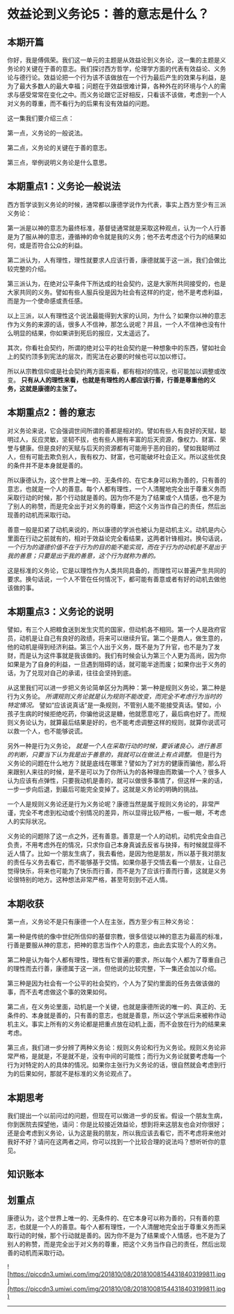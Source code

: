 # 效益论到义务论5：善的意志是什么？

## 本期开篇

你好，我是傅佩荣。我们这一单元的主题是从效益论到义务论，这一集的主题是义务论的关键在于善的意志。我们探讨西方哲学，伦理学方面的代表有效益论、义务论与德行论。效益论把一个行为该不该做放在一个行为最后产生的效果与利益，是为了最大多数人的最大幸福；问题在于效益很难计算，各种外在的环境与个人的需求与感受常常在变化之中。而义务论跟它正好相反，只看该不该做，考虑到一个人对义务的尊重，而不看行为的后果有没有效益的问题。

这一集我们要介绍三点：

第一点，义务论的一般说法。

第二点，义务论的关键在于善的意志。

第三点，举例说明义务论是什么意思。

## 本期重点1：义务论一般说法

西方哲学谈到义务论的时候，通常都以康德学说作为代表，事实上西方至少有三派义务论：

第一派是以神的意志为最终标准，基督徒通常就是采取这种观点，认为一个人行善是为了服从神的意志，遵循神的命令就是我的义务；他不去考虑这个行为的结果如何，或是否符合公众的利益。

第二派认为，人有理性，理性就要求人应该行善，康德就属于这一派，我们会做比较完整的介绍。

第三派认为，在绝对公平条件下所达成的社会契约，这是大家所共同接受的，也是大家共同的义务。譬如有些人服兵役是因为社会有这样的约定，他不是考虑利益，而是为一个使命感或责任感。

以上三派，以人有理性这个说法最能得到大家的认同，为什么？如果你以神的意志作为义务的来源的话，很多人不信神，那怎么说呢？并且，一个人不信神也没有什么明显的结果，你如果讲到死后的报应，又太遥远了。

其次，你看社会契约，所谓的绝对公平的社会契约是一种想象中的东西，譬如社会上的契约顶多到宪法的层次，而宪法在必要的时候也可以加以修订。

所以从宗教信仰或是社会契约两方面来看，都有相对的情况，也可能加以调整或改变。 **只有从人的理性来看，也就是有理性的人都应该行善，行善是尊重他的义务，这就是康德的主张了。**

## 本期重点2：善的意志

对义务论来说，它会强调世间所谓的善都是相对的。譬如有些人有良好的天赋，聪明过人，反应灵敏，坚韧不拔，也有些人拥有丰富的后天资源，像权力、财富、荣誉与健康。但是良好的天赋与后天的资源都有可能用于恶的目的，譬如我聪明过人，但有可能去欺负别人，我有权力、财富，也可能破坏社会正义。所以这些优良的条件并不是本身就是善的。

所以康德认为，这个世界上唯一的、无条件的、在它本身可以称为善的，只有善的意志，也就是一个人的善意。每个人都有理性，一个人清醒地完全出于尊重义务而采取行动的时候，那个行动就是善的。因为你不是为了结果或个人情感，也不是为了别人的称赞，而是完全出于对义务的尊重，把这个义务当作自己的责任，然后出现善的动机而采取行动。

善意一般是扣紧了动机来说的，所以康德的学派也被认为是动机主义。动机是内心里面在行动之前就有的，相对于效益论完全看结果，这两者针锋相对。换句话说， *一个行为的道德价值不在于行为的目的能不能实现，而在于行为的动机是不是出于我的善意；只要是出于我的善意，这个行为就称为善的。*

这是标准的义务论，它是以理性作为人类共同具备的，而理性可以普遍产生共同的要求。换句话说，一个人不管在任何情况下，都可能有善意或者有好的动机去做他该做的事。

## 本期重点3：义务论的说明

譬如，有三个人把粮食送到发生灾荒的国家，但动机各不相同。第一个人是政府官员，动机是让自己有良好的政绩，将来可以继续升官。第二个是商人，做生意的，他的动机是得到经济利益。第三个人出于义务，既不是为了升官，也不是为了发财，而是认为这件事就是我该做的。我们有时候会认为第三个人更为高尚，因为你如果是为了自身的利益，一旦遇到阻碍的话，就可能半途而废；如果你出于义务的话，为了兑现对自己的承诺，往往会坚持到底。

从这里我们可以进一步把义务论简单区分为两种：第一种是规则义务论，第二种是行为义务论。 *所谓规则义务论就是认为规则不能改变，而完全不考虑行为当时的特定情况。* 譬如“应该说真话”是一条规则，不管别人能不能接受真话。譬如，小孩子生病的时候拒绝吃药，你骗他说这是糖，他就愿意吃了，最后病也好了。而规则义务论认为，就算最后结果是好的，也不能考虑调整这样的规则，就算你说谎可以救一个人，也不能够说谎。

另外一种是行为义务论， *就是一个人在采取行动的时候，要诉诸良心，进行善恶的判断，只要当下认为我是出于善意的，我就可以在做法上有点调整。* 但是行为义务论的问题在什么地方？就是底线在哪里？譬如为了对方的健康而骗他，那么将来跟别人来往的时候，是不是可以为了你所认为的各种理由而欺骗一个人？很多人认为应该有点弹性，只要我动机是善的，就可以做很多事情了，但这样一来的话，一步一步向后退，到最后可能完全变掉了。这就是义务论的明确的挑战。

一个人是规则义务论还是行为义务论呢？康德当然是属于规则义务论的，非常严谨，完全不考虑到松动或个别情况的差异，所以显得比较严格，一板一眼，不考虑人的实际状况。

义务论的问题除了这一点之外，还有善意。善意是一个人的动机，动机完全由自己负责，不用考虑外在的情况，只求你自己本身真诚去反省与抉择，有时候就显得不近人情了。比如一个朋友生病了，我去看他，是因为他是朋友，所以基于我对朋友的责任与义务去看它，而不能够基于交情。如果你基于交情去看一个朋友，让自己觉得快乐，将来也可能为了快乐而行善，而不是为了应该行善而行善，这就是义务论很特别的地方。这种想法非常严格，甚至苛刻到不近人情。

## 本期收获

第一点，义务论不是只有康德一个人在主张，西方至少有三种义务论：

第一种是传统的像中世纪所信仰的基督宗教，很多信徒以神的意志为最高的标准，行善是要服从神的意志，把神的意志当作个人的意志，由此去实现个人的义务。

第二种是认为每个人都有理性，理性有它普遍的要求，所以每个人都为了尊重自己的理性而去行善，康德属于这一派，但他说的比较完整，下一集还会加以介绍。

第三种是因为社会有一个公平的社会契约，个人为了契约里面的任务去做该做的事，而不去考虑做这个事的效果如何。

第二点，在义务论里面，动机是一个关键，也就是康德所说的唯一的、真正的、无条件的、本身就是善的，只有善的意志，也就是善意，所以这个学派后来被称作动机主义。事实上所有的义务论都是把重点放在动机上面，而不会放在行为的结果来考虑。

第三点，我们进一步分辨了两种义务论：规则义务论和行为义务论。规则义务论非常严格，是就是，不是就不是，没有中间的可能性；而行为义务论就要考虑每一个行为对特定的人的具体的情况。如果你主张行为义务论的话，很自然就会考虑到行为的后果如何，那就不是标准的义务论观点了。

## 本期思考

我们提出一个以前问过的问题，但现在可以做进一步的反省。假设一个朋友生病，你到医院去探望他，请问：你是比较接近效益论，想到将来这朋友也会对你很好；还是会考虑到义务论，认为这是我的朋友，所以我应该去看它，而不考虑将来他对我好不好？请问在这两者之间，你可以找到一个比较合理的说法吗？想听听你的意见。

## 知识账本

## 划重点

康德认为，这个世界上唯一的、无条件的、在它本身可以称为善的，只有善的意志，也就是一个人的善意。每个人都有理性，一个人清醒地完全出于尊重义务而采取行动的时候，那个行动就是善的。因为你不是为了结果或个人情感，也不是为了别人的称赞，而是完全出于对义务的尊重，把这个义务当作自己的责任，然后出现善的动机而采取行动。

![https://piccdn3.umiwi.com/img/201810/08/201810081544318403199811.jpg](https://piccdn3.umiwi.com/img/201810/08/201810081544318403199811.jpg)

---
